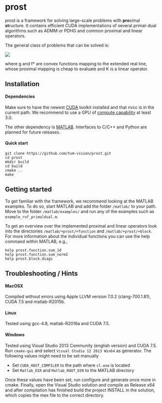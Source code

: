# prost
prost is a framework for solving large-scale problems with **pro**ximal **st**ructure. It contains efficient CUDA implementations of several primal-dual algorithms such as ADMM or PDHG and common proximal and linear operators.

The general class of problems that can be solved is:

<img align="middle" src="http://latex.codecogs.com/svg.latex?\min_{x%20\in\mathbb{R}^n}%20%20\max_{y%20\in%20\mathbb{R}^m}%20~%20g(x)%20+%20\langle%20Kx,%20y%20\rangle-%20f^*(y)," />

where g and f* are convex functions mapping to the extended real line, whose proximal mapping is cheap to evaluate and K is a linear operator.

## Installation

#### Dependencies 

Make sure to have the newest [CUDA](https://developer.nvidia.com/cuda-downloads) toolkit installed and that nvcc is in the current path. We recommend to use a GPU of [compute capability](https://developer.nvidia.com/cuda-gpus) at least 3.0. 

The other dependency is [MATLAB](http://www.mathworks.com/). Interfaces to C/C++ and Python are planned for future releases.

#### Quick start

	git clone https://github.com/tum-vision/prost.git
	cd prost
	mkdir build
	cd build
	cmake ..
	make

## Getting started
To get familiar with the framework, we recommend looking at the MATLAB examples. To do so, start MATLAB and add the folder `/matlab/` to your path. Move to the folder `/matlab/examples/` and run any of the examples such as `example_rof_primaldual.m`.

To get an overview over the implemented proximal and linear operators look into the directories `/matlab/+prost/+function` and `/matlab/+prost/+block`. For more information about the individual functions you can use the help command within MATLAB, e.g.,

	help prost.function.sum_1d
	help prost.function.sum_norm2
	help prost.block.diags

## Troubleshooting / Hints
#### MacOSX
Compiled without errors using Apple LLVM version 7.0.2 (clang-700.1.81), CUDA 7.5 and matlab-R2015b. 

#### Linux
Tested using gcc-4.8, matlab-R2016a and CUDA 7.5.

#### Windows
Tested using Visual Studio 2013 Community (english version) and CUDA 7.5. Run `cmake-gui` and select `Visual Studio 12 2013 Win64` as generator. The following values might need to be set manually

- Set `CUDA_HOST_COMPILER` to the path where `cl.exe` is located
- Set `Matlab_DIR` and `Matlab_ROOT_DIR` to the MATLAB directory

Once these values have been set, run configure and generate once more in cmake. Finally, open the Visual Studio solution and compile as Release x64 and after compilation has finished build the project INSTALL in the solution, which copies the mex file to the correct directory.
